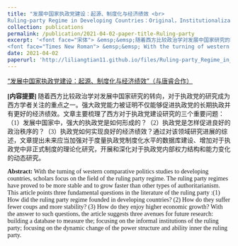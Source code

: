 ```yaml
---
title: "发展中国家执政党建设：起源、制度化与经济绩效 <br>
Ruling-party Regime in Developing Countries：Original，Institutionalization，and Economic Performance "
collection: publications
permalink: /publication/2021-04-02-paper-title-Ruling-party
excerpt: '<font face="宋体"> &emsp;&emsp;随着西方比较政治学对发展中国家研究的转向，对于执政党的研究成为西方学者关注的重点之一。强大政党能力被证明不仅能够促进执政党的长期执政并有更好的经济绩效。文章主要梳理了西方对于执政党建设研究的三个重要问题：（1）发展中国家中，强大的执政党是如何形成的？（2）执政党是怎样促进良好的政治秩序的？（3）执政党如何实现良好的经济绩效？通过对该领域研究进展的综述，文章提出未来应当加强对于度量执政党制度化水平的数据库建设、增加对于执政党中非正式制度的理论化研究，开展和深化对于执政党内部权力结构和能力变化的动态研究。</font><br>
<font face="Times New Roman"> &emsp;&emsp; With the turning of western comparative politics studies to developing countries, scholars focus on the field of the ruling party regime. The ruling party regimes have proved to be more stable and to grow faster than other types of authoritarianism. This article points three fundamental questions in the literature of the ruling party :(1) How did the ruling party regime founded in developing countries? (2) How do they suffer fewer coups and more stability? (3) How do they enjoy higher economic growth? With the answer to such questions, the article suggests three avenues for future research: building a database to measure the; focusing on the informal institutions of the ruling party; focusing on the dynamic change of the power structure and ability inner the ruling party.</font> '
date: 2021-04-02
paperurl: 'http://liliangtian11.github.io/files/Ruling-party_Regime_in_Developing_Countries.pdf'
---
```


[“发展中国家执政党建设：起源、制度化与经济绩效”（与唐睿合作）](http://liliangtian11.github.io/files/Ruling-party_Regime_in_Developing_Countries.pdf)


<font face="宋体"> **[内容提要]** 随着西方比较政治学对发展中国家研究的转向，对于执政党的研究成为西方学者关注的重点之一。强大政党能力被证明不仅能够促进执政党的长期执政并有更好的经济绩效。文章主要梳理了西方对于执政党建设研究的三个重要问题：（1）发展中国家中，强大的执政党是如何形成的？（2）执政党是怎样促进良好的政治秩序的？（3）执政党如何实现良好的经济绩效？通过对该领域研究进展的综述，文章提出未来应当加强对于度量执政党制度化水平的数据库建设、增加对于执政党中非正式制度的理论化研究，开展和深化对于执政党内部权力结构和能力变化的动态研究。</font> <br>

<font face="Times New Roman"> **Abstract:** With the turning of western comparative politics studies to developing countries, scholars focus on the field of the ruling party regime. The ruling party regimes have proved to be more stable and to grow faster than other types of authoritarianism. This article points three fundamental questions in the literature of the ruling party :(1) How did the ruling party regime founded in developing countries? (2) How do they suffer fewer coups and more stability? (3) How do they enjoy higher economic growth? With the answer to such questions, the article suggests three avenues for future research: building a database to measure the; focusing on the informal institutions of the ruling party; focusing on the dynamic change of the power structure and ability inner the ruling party.</font>
